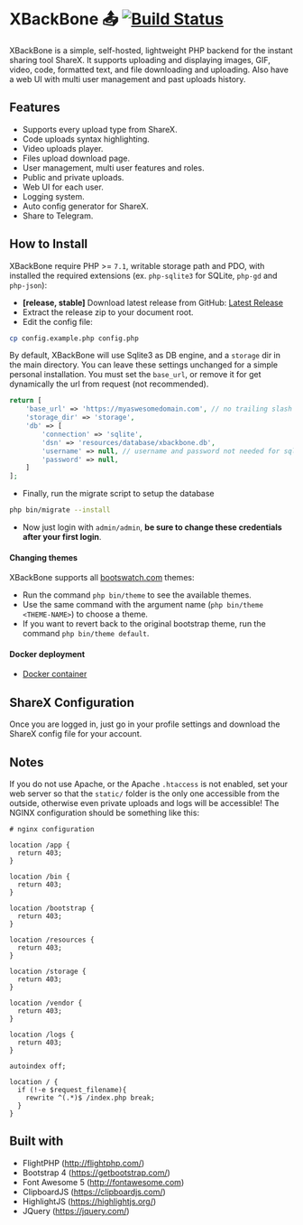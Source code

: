
# XBackBone 📤 [![Build Status](https://travis-ci.org/SergiX44/XBackBone.svg?branch=master)](https://travis-ci.org/SergiX44/XBackBone)
XBackBone is a simple, self-hosted, lightweight PHP backend for the instant sharing tool ShareX. It supports uploading and displaying images, GIF, video, code, formatted text, and file downloading and uploading. Also have a web UI with multi user management and past uploads history.

## Features

+ Supports every upload type from ShareX.
+ Code uploads syntax highlighting.
+ Video uploads player.
+ Files upload download page.
+ User management, multi user features and roles.
+ Public and private uploads.
+ Web UI for each user.
+ Logging system.
+ Auto config generator for ShareX.
+ Share to Telegram.

## How to Install
XBackBone require PHP >= `7.1`, writable storage path and PDO, with installed the required extensions (ex. `php-sqlite3` for SQLite, `php-gd` and `php-json`):

+ **[release, stable]** Download latest release from GitHub: [Latest Release](https://github.com/SergiX44/XBackBone/releases/latest)
+ Extract the release zip to your document root.
+ Edit the config file:
```sh
cp config.example.php config.php
```
By default, XBackBone will use Sqlite3 as DB engine, and a `storage` dir in the main directory. You can leave these settings unchanged for a simple personal installation.
You must set the `base_url`, or remove it for get dynamically the url from request (not recommended).

```php
return [
	'base_url' => 'https://myaswesomedomain.com', // no trailing slash
	'storage_dir' => 'storage',
	'db' => [
		'connection' => 'sqlite',
		'dsn' => 'resources/database/xbackbone.db',
		'username' => null, // username and password not needed for sqlite
		'password' => null,
	]
];
```
+ Finally, run the migrate script to setup the database

```sh
php bin/migrate --install
```
+ Now just login with `admin/admin`, **be sure to change these credentials after your first login**.

#### Changing themes
XBackBone supports all [bootswatch.com](https://bootswatch.com/) themes:
+ Run the command `php bin/theme` to see the available themes.
+ Use the same command with the argument name (`php bin/theme <THEME-NAME>`) to choose a theme.
+ If you want to revert back to the original bootstrap theme, run the command `php bin/theme default`.

#### Docker deployment
+ [Docker container](https://hub.docker.com/r/pe46dro/xbackbone-docker)

## ShareX Configuration
Once you are logged in, just go in your profile settings and download the ShareX config file for your account.

## Notes
If you do not use Apache, or the Apache `.htaccess` is not enabled, set your web server so that the `static/` folder is the only one accessible from the outside, otherwise even private uploads and logs will be accessible!
The NGINX configuration should be something like this:
```
# nginx configuration

location /app {
  return 403;
}

location /bin {
  return 403;
}

location /bootstrap {
  return 403;
}

location /resources {
  return 403;
}

location /storage {
  return 403;
}

location /vendor {
  return 403;
}

location /logs {
  return 403;
}

autoindex off;

location / {
  if (!-e $request_filename){
    rewrite ^(.*)$ /index.php break;
  }
}
```

## Built with
+ FlightPHP (http://flightphp.com/)
+ Bootstrap 4 (https://getbootstrap.com/)
+ Font Awesome 5 (http://fontawesome.com)
+ ClipboardJS (https://clipboardjs.com/)
+ HighlightJS (https://highlightjs.org/)
+ JQuery (https://jquery.com/)
